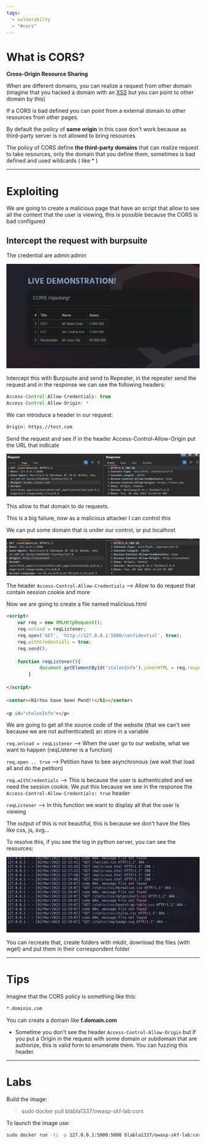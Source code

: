 ```yaml
---
tags:
  - vulnerabilty
  - "#cors"
---
```

# What is CORS?

**Cross-Origin Resource Sharing**

When are different domains, you can realize a request from other domain (imagine that you hacked a domain with an [XSS](../XSS/XSS.md) but you can point to other domain by this)

If a CORS is bad defined you can point from a external domain to other resources from other pages.

By default the policy of **same origin** in this case don't work because as third-party server is not allowed to bring resources 

The policy of CORS define **the third-party domains** that can realize request to take resources, only the domain that you define them, sometimes is bad defined and used wildcards ( like * ) 

---

# Exploiting

We are going to create a malicious page that have an script that allow to see all the content that the user is viewing, this is possible because the CORS is bad configured

## Intercept the request with burpsuite

The credential are admin:admin

![](../../Images/Pasted%20image%2020230905172127.png)


Intercept this with Burpsuite and send to Repeater, in the repeater send the request and in the response we can see the following headers:
````java
Access-Control-Allow-Credentials: true
Access-Control-Allow-Origin: *
````

We can introduce a header in our request:

````bash
Origin: https.//test.com
````

Send the request and see if in the header Access-Control-Allow-Origin put the URL that indicate

![](../../Images/Pasted%20image%2020230905172517.png)

This allow to that domain to do requests.

This is a big failure, now as a malicious attacker I can control this

We can put some domain that is under our control, or put localhost

![](../../Images/Pasted%20image%2020230905172850.png)

The header `Access-Control-Allow-Credentials` --> Allow to do request that contain session cookie and more

Now we are going to create a file named malicious.html

````html
<script>
    var req = new XMLHttpRequest();
    req.onload = reqListener;
    req.open('GET', 'http://127.0.0.1:5000/confidential', true);
    req.withCredentials = true;
    req.send();

    function reqListener(){
            document.getElementById("stolenInfo").innerHTML = req.responseText;
        }

</script>

<center><h1>You have been Pwnd!!</h1></center>

<p id="stolenInfo"></p>
````

We are going to get all the source code of the website (that we can't see because we are not authenticated) an store in a variable

`req.onload = reqListener` --> When the user go to our website, what we want to happen (reqListener is a function)

`req.open .. true` --> Petition have to bee asynchronous (we wait that load all and do the petition)

`req.withCredentials` --> This is because the user is authenticated and we need the session cookie. We put this because we see in the response the `Access-Control-Allow-Credentials: true` header

`reqListener` --> In this function we want to display all that the user is viewing

The output of this is not beautiful, this is because we don't have the files like css, js, svg...

To resolve this, if you see the log in python server, you can see the resources:

![](../../Images/Pasted%20image%2020230905231139.png)

You can recreate that, create folders with mkdir, download the files (with wget) and put them in their correspondent folder 

---

# Tips

Imagine that the CORS policy is something like this:

````bash
*.dominio.com
````

You can create a domain like **f.domain.com** 

- Sometime you don't see the header `Access-Control-Allow-Origin` but if you put a Origin in the request with some domain or subdomain that are authorize, this is valid form to enumerate them. You can fuzzing this header.

---
# Labs

Build the image:

> sudo docker pull blabla1337/owasp-skf-lab:cors

To launch the image use:

````bash
sudo docker run -ti -p 127.0.0.1:5000:5000 blabla1337/owasp-skf-lab:cors
````


